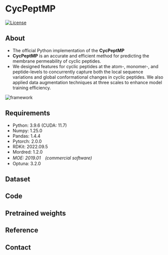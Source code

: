 # CycPeptMP
[![License](https://img.shields.io/badge/License-BSD%203--Clause-orange.svg)](LICENSE)

## About
- The official Python implementation of the **CycPeptMP**
- **CycPeptMP** is an accurate and efficient method for predicting the membrane permeability of cyclic peptides.
- We designed features for cyclic peptides at the atom-, monomer-, and peptide-levels to concurrently capture both the local sequence variations and global conformational changes in cyclic peptides. We also applied data augmentation techniques at three scales to enhance model training efficiency.

![framework](https://github.com/akiyamalab/cycpeptmp/assets/44156441/c7bc4c2d-c195-4fb0-87aa-2676f0b2b6a0)

## Requirements
- Python: 3.9.6 (CUDA: 11.7)
- Numpy: 1.25.0
- Pandas: 1.4.4
- Pytorch: 2.0.0
- RDKit: 2022.09.5
- Mordred: 1.2.0
- *MOE: 2019.01　(commercial software)*
- Optuna: 3.2.0

## Dataset

## Code

## Pretrained weights

## Reference

## Contact


